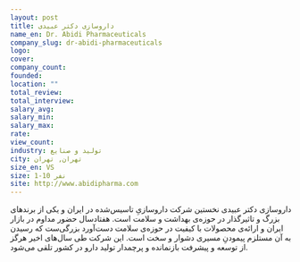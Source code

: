 ```yaml
---
layout: post
title: داروسازی دکتر عبیدی
name_en: Dr. Abidi Pharmaceuticals
company_slug: dr-abidi-pharmaceuticals
logo: 
cover: 
company_count:
founded:
location: ""
total_review: 
total_interview: 
salary_avg: 
salary_min: 
salary_max: 
rate: 
view_count: 
industry: تولید و صنایع
city: تهران, تهران
size_en: VS
size: 1-10 نفر
site: http://www.abidipharma.com
---
```


داروسازی دکتر عبیدی نخستین شرکت داروسازیِ تاسیس‌شده در ایران و یکی از برندهای بزرگ و تاثیرگذار در حوزه‌ی بهداشت و سلامت است. هفتادسال حضور مداوم در بازار ایران و ارائه‌ی محصولات با کیفیت در حوزه‌ی سلامت دست‌آورد بزرگی‌ست که رسیدن به آن مستلزم پیمودنِ مسیری دشوار و سخت است. این شرکت طی سال‌های اخیر هرگز از توسعه و پیشرفت بازنمانده و پرچمدار تولید دارو در کشور تلقی می‌شود.
